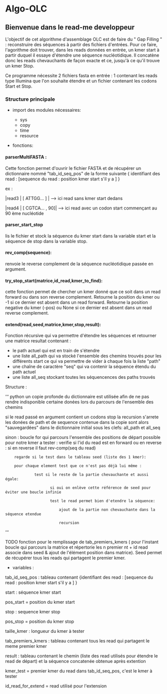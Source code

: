 # Algo-OLC

## Bienvenue dans le read-me developpeur 

L'objectif de cet algorithme d'assemblage OLC est de faire du " Gap Filling " : reconstruire des séquences à partir des fichiers d'entrées. Pour ce faire, l'agorithme doit trouver, dans les reads données en entrée, un kmer start à partir duquel il essaye d'étendre une séquence nucléotidique. Il concatène donc les reads chevauchants de façon exacte et ce, jusqu'à ce qu'il trouve un kmer Stop. 

Ce programme nécessite 2 fichiers fasta en entrée : 1 contenant les reads type Illumina que l'on souhaite étendre et un fichier contenant les codons Start et Stop.  

### Structure principale 

- import des modules nécessaires: 
  - sys 
  - copy
  - time 
  - resource

- fonctions:

#### parserMultiFASTA : 

  Cette fonction permet d'ouvrir le fichier FASTA et de récupérer un dictionnaire nommé "tab_id_seq_pos" de la forme suivante 
   { identifiant des read : [sequence du read : position kmer start s'il y a ] }
   
   ex :
   
   |read3 | [ ATTGG... ] |  --> ici read sans kmer start dedans
   
   

   |read4 | [ CGTCA... , 90]| --> ici read avec un codon start commençant au 90 ème nucléotide


#### parser_start_stop

   lis le fichier et stock la séquence du kmer start dans la variable start et la séquence de stop dans la variable stop. 
   
#### rev_comp(sequence):
renvoie le reverse complement de la séquence nucléotidique passée en argument.


#### try_stop_start(matrice,id_read,kmer_to_find):

cette fonction permet de chercher un kmer donné que ce soit dans un read forward ou dans son reverse complement. Retourne la position du kmer ou -1 si ce dernier est absent dans un read forward. 
Retourne la position negative du kmer (-pos) ou None si ce dernier est absent dans un read reverse complement.



#### extend(read,seed,matrice,kmer,stop,result):

  Fonction récursive qui va permettre d'étendre les séquences et retourner une matrice resultat contenant : 
  - le path actuel qui est en train de s'étendre
  - une liste all_path qui va stocké l'ensemble des chemins trouvés pour les différents start ce qui va permettre de vider à chaque fois la liste "path"
  - une chaîne de caractère "seq" qui va contenir la séquence étendu du path actuel
  - une liste all_seq stockant toutes les séquencences des paths trouvés
  
  Structure : 
  
‘‘‘ python
  un copie profonde du dictionnaire est utilisée afin de ne pas rendre indisponible certaine donées lors du parcours de l'ensemble des chemins
  
 si le read passé en argument contient un codons stop la recursion s'arrete les donées de path et de sequence contenue dans la copie sont alors "sauvegardées" dans le dictionnaire initial sous les clefs: all_path et all_seq

sinon :
  boucle for qui parcours l'ensemble des positions de départ possible pour notre kmer a tester :
    verifie si l'id du read est en forward ou en reverse :
      si en reverse il faut rev-comp(seq du read)
      
      	regarde si le test dans le tableau seed (liste des 1 kmer):
        
        pour chaque element test que ce n'est pas déjà lui même :
          
         		 test si le reste de la partie chevauchante et aussi égale: 
            
            			si oui on enlève cette référence de seed pour éviter une boucle infinie 
            
            			test le read permet bien d'etendre la séquence: 
              
             				ajout de la partie non chevauchante dans la séquence etendue 
              
              				recursion 

‘‘‘

TODO fonction pour le remplissage de tab_premiers_kmers ( pour l'instant boucle qui parcours la matrice et répertorie les n premier nt + id read associe dans seed & ajout de l'élément position dans matrice). Seed permet de récupérer tous les reads qui partagent le premier kmer. 
        
-  variables : 

tab_id_seq_pos : tableau contenant {identifiant des read : [sequence du read : position kmer start s'il y a ] }

start : séquence kmer start

pos_start = position du kmer start

stop : sequence kmer stop

pos_stop = position du kmer stop

taille_kmer : longueur du kmer à tester 

tab_premiers_kmers : tableau contenant tous les read qui partagent le meme premier kmer

result : tableau contenant le chemin (liste des read utilisés pour étendre le read de départ) et la séquence concatenée obtenue après extention

kmer_test = premier kmer du read dans tab_id_seq_pos, c'est le kmer à tester

id_read_for_extend = read utilisé pour l'extension







 
